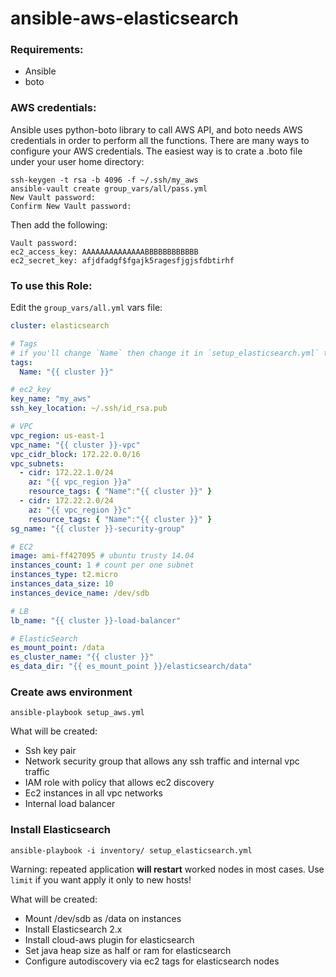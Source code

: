 # ansible-aws-elasticsearch


### Requirements:

- Ansible
- boto

### AWS credentials:

Ansible uses python-boto library to call AWS API, and boto needs AWS credentials in order to perform all the functions. There are many ways to configure your AWS credentials. The easiest way is to crate a .boto file under your user home directory:
```shell
ssh-keygen -t rsa -b 4096 -f ~/.ssh/my_aws
ansible-vault create group_vars/all/pass.yml
New Vault password:
Confirm New Vault password:
```

Then add the following:
```ansible-vault edit group_vars/all/pass.yml 
Vault password:
ec2_access_key: AAAAAAAAAAAAAABBBBBBBBBBBB                                      
ec2_secret_key: afjdfadgf$fgajk5ragesfjgjsfdbtirhf
```

### To use this Role:

Edit the `group_vars/all.yml` vars file:
```yaml
cluster: elasticsearch

# Tags
# if you'll change `Name` then change it in `setup_elasticsearch.yml` twice too ;)
tags:
  Name: "{{ cluster }}"

# ec2_key
key_name: "my_aws"
ssh_key_location: ~/.ssh/id_rsa.pub 

# VPC
vpc_region: us-east-1
vpc_name: "{{ cluster }}-vpc"
vpc_cidr_block: 172.22.0.0/16
vpc_subnets:
  - cidr: 172.22.1.0/24
    az: "{{ vpc_region }}a"
    resource_tags: { "Name":"{{ cluster }}" }
  - cidr: 172.22.2.0/24
    az: "{{ vpc_region }}c"
    resource_tags: { "Name":"{{ cluster }}" }
sg_name: "{{ cluster }}-security-group"

# EC2
image: ami-ff427095 # ubuntu trusty 14.04
instances_count: 1 # count per one subnet
instances_type: t2.micro
instances_data_size: 10
instances_device_name: /dev/sdb

# LB
lb_name: "{{ cluster }}-load-balancer"

# ElasticSearch
es_mount_point: /data
es_cluster_name: "{{ cluster }}"
es_data_dir: "{{ es_mount_point }}/elasticsearch/data"
```

### Create aws environment

```shell
ansible-playbook setup_aws.yml
```

What will be created:
- Ssh key pair
- Network security group that allows any ssh traffic and internal vpc traffic
- IAM role with policy that allows ec2 discovery
- Ec2 instances in all vpc networks
- Internal load balancer

### Install Elasticsearch

```shell
ansible-playbook -i inventory/ setup_elasticsearch.yml
```

Warning: repeated application **will restart** worked nodes in most cases. Use `limit` if you want apply it only to new hosts!

What will be created:
- Mount /dev/sdb as /data on instances
- Install Elasticsearch 2.x
- Install cloud-aws plugin for elasticsearch
- Set java heap size as half or ram for elasticsearch
- Configure autodiscovery via ec2 tags for elasticsearch nodes
